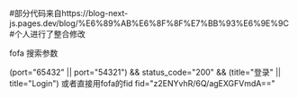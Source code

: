 #部分代码来自https://blog-next-js.pages.dev/blog/%E6%89%AB%E6%8F%8F%E7%BB%93%E6%9E%9C
#个人进行了整合修改

fofa 搜索参数

(port="65432" || port="54321") && status_code="200" && (title="登录" || title="Login")
或者直接用fofa的fid
fid="z2ENYvhR/6Q/agEXGFVmdA=="
